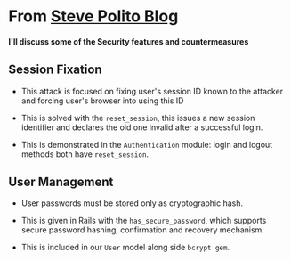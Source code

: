 # From [Steve Polito Blog](https://stevepolito.design/blog/rails-authentication-from-scratch/)

#### I'll discuss some of the Security features and countermeasures

## Session Fixation 
- This attack is focused on fixing user's session ID known to the attacker and forcing user's browser into using this ID
- This is solved with the `reset_session`, this issues a new session identifier and declares the old one invalid after a successful login.

- This is demonstrated in the `Authentication` module: login and logout methods both have `reset_session`.

## User Management 
- User passwords must be stored only as cryptographic hash.
- This is given in Rails with the `has_secure_password`, which supports secure password hashing, confirmation and recovery mechanism.

- This is included in our `User` model along side `bcrypt gem`.
